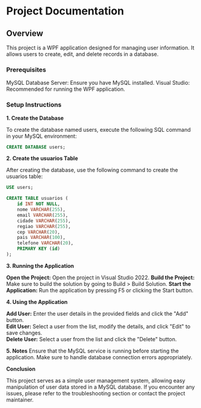 ﻿
# Project Documentation

## Overview

This project is a WPF application designed for managing user information. It allows users to create, edit, and delete records in a database.

### Prerequisites

MySQL Database Server: Ensure you have MySQL installed.
Visual Studio: Recommended for running the WPF application.

### Setup Instructions

**1. Create the Database**

To create the database named users, execute the following SQL command in your MySQL environment:

```sql
CREATE DATABASE users;
```

**2. Create the usuarios Table**

After creating the database, use the following command to create the usuarios table:

```sql
USE users;

CREATE TABLE usuarios (
    id INT NOT NULL,
    nome VARCHAR(255),
    email VARCHAR(255),
    cidade VARCHAR(255),
    regiao VARCHAR(255),
    cep VARCHAR(20),
    pais VARCHAR(100),
    telefone VARCHAR(20),
    PRIMARY KEY (id)
);
```

**3. Running the Application**

**Open the Project:** Open the project in Visual Studio 2022.
**Build the Project:** Make sure to build the solution by going to Build > Build Solution.
**Start the Application:** Run the application by pressing F5 or clicking the Start button.

**4. Using the Application**

**Add User:** Enter the user details in the provided fields and click the "Add" button.  
**Edit User:** Select a user from the list, modify the details, and click "Edit" to save changes.  
**Delete User:** Select a user from the list and click the "Delete" button.  
 
**5. Notes**
Ensure that the MySQL service is running before starting the application.
Make sure to handle database connection errors appropriately.

**Conclusion**


This project serves as a simple user management system, allowing easy manipulation of user data stored in a MySQL database. If you encounter any issues, please refer to the troubleshooting section or contact the project maintainer.
